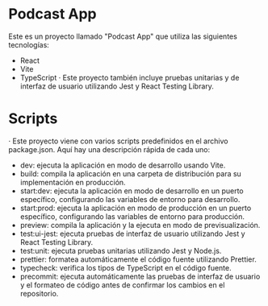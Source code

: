 # Podcast App

Este es un proyecto llamado "Podcast App" que utiliza las siguientes tecnologías:

- React
- Vite
- TypeScript
  · Este proyecto también incluye pruebas unitarias y de interfaz de usuario utilizando Jest y React Testing Library.

# Scripts

· Este proyecto viene con varios scripts predefinidos en el archivo package.json. Aquí hay una descripción rápida de cada uno:

- dev: ejecuta la aplicación en modo de desarrollo usando Vite.
- build: compila la aplicación en una carpeta de distribución para su implementación en producción.
- start:dev: ejecuta la aplicación en modo de desarrollo en un puerto específico, configurando las variables de entorno para desarrollo.
- start:prod: ejecuta la aplicación en modo de producción en un puerto específico, configurando las variables de entorno para producción.
- preview: compila la aplicación y la ejecuta en modo de previsualización.
- test:ui-jest: ejecuta pruebas de interfaz de usuario utilizando Jest y React Testing Library.
- test:unit: ejecuta pruebas unitarias utilizando Jest y Node.js.
- prettier: formatea automáticamente el código fuente utilizando Prettier.
- typecheck: verifica los tipos de TypeScript en el código fuente.
- precommit: ejecuta automáticamente las pruebas de interfaz de usuario y el formateo de código antes de confirmar los cambios en el repositorio.
